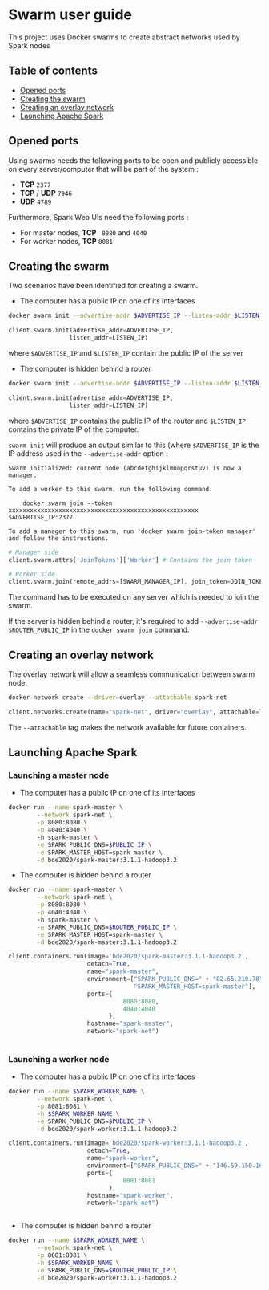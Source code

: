 # Swarm user guide

This project uses Docker swarms to create abstract networks used by Spark nodes

## Table of contents

* [Opened ports](#openedports)
* [Creating the swarm](#creatingtheswarm)
* [Creating an overlay network](#creatinganoverlaynetwork)
* [Launching Apache Spark](#launchingapachespark)

<a name="openedports"/>

## Opened ports

Using swarms needs the following ports to be open and publicly accessible on every server/computer that will be part of the system : 

* **TCP** `2377`
* **TCP** / **UDP** `7946`
* **UDP** `4789`

Furthermore, Spark Web UIs need the following ports :

* For master nodes, **TCP** ``` 8080``` and ```4040```
* For worker nodes, **TCP** ```8081```

<a name="creatingtheswarm"/>

## Creating the swarm

Two scenarios have been identified for creating a swarm.

* The computer has a public IP on one of its interfaces

```bash
docker swarm init --advertise-addr $ADVERTISE_IP --listen-addr $LISTEN_IP
```

```python
client.swarm.init(advertise_addr=ADVERTISE_IP,
                 listen_addr=LISTEN_IP)
```

where ```$ADVERTISE_IP``` and ```$LISTEN_IP``` contain the public IP of the server 

* The computer is hidden behind a router

```bash
docker swarm init --advertise-addr $ADVERTISE_IP --listen-addr $LISTEN_IP
```

```python
client.swarm.init(advertise_addr=ADVERTISE_IP,
                 listen_addr=LISTEN_IP)
```

where ```$ADVERTISE_IP``` contains the public IP of the router and ```$LISTEN_IP``` contains the private IP of the computer.

```swarm init``` will produce an output similar to this (where ```$ADVERTISE_IP``` is the IP address used in the ```--advertise-addr``` option :

```
Swarm initialized: current node (abcdefghijklmnopqrstuv) is now a manager.

To add a worker to this swarm, run the following command:

    docker swarm join --token xxxxxxxxxxxxxxxxxxxxxxxxxxxxxxxxxxxxxxxxxxxxxxxxxxxxx $ADVERTISE_IP:2377

To add a manager to this swarm, run 'docker swarm join-token manager' and follow the instructions.

```

```python
# Manager side
client.swarm.attrs['JoinTokens']['Worker'] # Contains the join token

# Worker side
client.swarm.join(remote_addrs=[SWARM_MANAGER_IP], join_token=JOIN_TOKEN, advertise_addr=ADVERTISE_IP, listen_addr=LISTEN_IP)
```



The command has to be executed on any server which is needed to join the swarm.

If the server is hidden behind a router, it's required to add ```--advertise-addr $ROUTER_PUBLIC_IP``` in the ```docker swarm join``` command.

<a name="creatinganoverlaynetwork"/>

## Creating an overlay network

The overlay network will allow a seamless communication between swarm node.

```bash
docker network create --driver=overlay --attachable spark-net
```

```python
client.networks.create(name="spark-net", driver="overlay", attachable=True)
```

The ```--attachable``` tag makes the network available for future containers.

<a name="launchingapachespark"/>

## Launching Apache Spark 

### Launching a master node

* The computer has a public IP on one of its interfaces

```bash
docker run --name spark-master \
		--network spark-net \
		-p 8080:8080 \
		-p 4040:4040 \ 
		-h spark-master \
		-e SPARK_PUBLIC_DNS=$PUBLIC_IP \
		-e SPARK_MASTER_HOST=spark-master \
		-d bde2020/spark-master:3.1.1-hadoop3.2

```



* The computer is hidden behind a router

```bash
docker run --name spark-master \
		--network spark-net \
		-p 8080:8080 \
		-p 4040:4040 \ 
		-h spark-master \
		-e SPARK_PUBLIC_DNS=$ROUTER_PUBLIC_IP \
		-e SPARK_MASTER_HOST=spark-master \
		-d bde2020/spark-master:3.1.1-hadoop3.2

```

```python
client.containers.run(image='bde2020/spark-master:3.1.1-hadoop3.2',
                      detach=True,
                      name="spark-master",
                      environment=["SPARK_PUBLIC_DNS=" + "82.65.210.78", 
                                   "SPARK_MASTER_HOST=spark-master"],
                      ports={
                          		8080:8080,
                          		4040:4040
                            },
                      hostname="spark-master",
                      network="spark-net")
                      
```



### Launching a worker node

* The computer has a public IP on one of its interfaces

```bash
docker run --name $SPARK_WORKER_NAME \
		--network spark-net \
		-p 8081:8081 \
		-h $SPARK_WORKER_NAME \
		-e SPARK_PUBLIC_DNS=$PUBLIC_IP \
		-d bde2020/spark-worker:3.1.1-hadoop3.2
```

```python
client.containers.run(image='bde2020/spark-worker:3.1.1-hadoop3.2',
                      detach=True,
                      name="spark-worker",
                      environment=["SPARK_PUBLIC_DNS=" + "146.59.150.169"],
                      ports={
                          		8081:8081
                            },
                      hostname="spark-worker",
                      network="spark-net")
                      
```



* The computer is hidden behind a router

```bash
docker run --name $SPARK_WORKER_NAME \
		--network spark-net \
		-p 8081:8081 \
		-h $SPARK_WORKER_NAME \
		-e SPARK_PUBLIC_DNS=$ROUTER_PUBLIC_IP \
		-d bde2020/spark-worker:3.1.1-hadoop3.2
```




